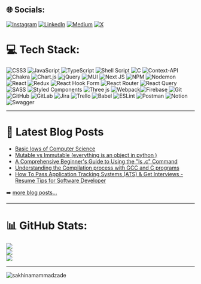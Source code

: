 
## 🌐 Socials:
[![Instagram](https://img.shields.io/badge/Instagram-%23E4405F.svg?logo=Instagram&logoColor=white)](https://instagram.com/_m.sakina) [![LinkedIn](https://img.shields.io/badge/LinkedIn-%230077B5.svg?logo=linkedin&logoColor=white)](https://linkedin.com/in/sakina-mammadzade) [![Medium](https://img.shields.io/badge/Medium-12100E?logo=medium&logoColor=white)](https://medium.com/@@mammadzadesakhina) [![X](https://img.shields.io/badge/X-black.svg?logo=X&logoColor=white)](https://x.com/@M_Sakinaa) 

# 💻 Tech Stack:
![CSS3](https://img.shields.io/badge/css3-%231572B6.svg?style=for-the-badge&logo=css3&logoColor=white) ![JavaScript](https://img.shields.io/badge/javascript-%23323330.svg?style=for-the-badge&logo=javascript&logoColor=%23F7DF1E) ![TypeScript](https://img.shields.io/badge/typescript-%23007ACC.svg?style=for-the-badge&logo=typescript&logoColor=white) ![Shell Script](https://img.shields.io/badge/shell_script-%23121011.svg?style=for-the-badge&logo=gnu-bash&logoColor=white)  ![C](https://img.shields.io/badge/c-%2300599C.svg?style=for-the-badge&logo=c&logoColor=white) ![Context-API](https://img.shields.io/badge/Context--Api-000000?style=for-the-badge&logo=react) ![Chakra](https://img.shields.io/badge/chakra-%234ED1C5.svg?style=for-the-badge&logo=chakraui&logoColor=white) ![Chart.js](https://img.shields.io/badge/chart.js-F5788D.svg?style=for-the-badge&logo=chart.js&logoColor=white) ![jQuery](https://img.shields.io/badge/jquery-%230769AD.svg?style=for-the-badge&logo=jquery&logoColor=white) ![MUI](https://img.shields.io/badge/MUI-%230081CB.svg?style=for-the-badge&logo=mui&logoColor=white) ![Next JS](https://img.shields.io/badge/Next-black?style=for-the-badge&logo=next.js&logoColor=white) ![NPM](https://img.shields.io/badge/NPM-%23CB3837.svg?style=for-the-badge&logo=npm&logoColor=white) ![Nodemon](https://img.shields.io/badge/NODEMON-%23323330.svg?style=for-the-badge&logo=nodemon&logoColor=%BBDEAD) ![React](https://img.shields.io/badge/react-%2320232a.svg?style=for-the-badge&logo=react&logoColor=%2361DAFB) ![Redux](https://img.shields.io/badge/redux-%23593d88.svg?style=for-the-badge&logo=redux&logoColor=white) ![React Hook Form](https://img.shields.io/badge/React%20Hook%20Form-%23EC5990.svg?style=for-the-badge&logo=reacthookform&logoColor=white) ![React Router](https://img.shields.io/badge/React_Router-CA4245?style=for-the-badge&logo=react-router&logoColor=white) ![React Query](https://img.shields.io/badge/-React%20Query-FF4154?style=for-the-badge&logo=react%20query&logoColor=white) ![SASS](https://img.shields.io/badge/SASS-hotpink.svg?style=for-the-badge&logo=SASS&logoColor=white) ![Styled Components](https://img.shields.io/badge/styled--components-DB7093?style=for-the-badge&logo=styled-components&logoColor=white) ![Three js](https://img.shields.io/badge/threejs-black?style=for-the-badge&logo=three.js&logoColor=white) ![Webpack](https://img.shields.io/badge/webpack-%238DD6F9.svg?style=for-the-badge&logo=webpack&logoColor=black)![Firebase](https://img.shields.io/badge/firebase-a08021?style=for-the-badge&logo=firebase&logoColor=ffcd34) ![Git](https://img.shields.io/badge/git-%23F05033.svg?style=for-the-badge&logo=git&logoColor=white) ![GitHub](https://img.shields.io/badge/github-%23121011.svg?style=for-the-badge&logo=github&logoColor=white) ![GitLab](https://img.shields.io/badge/gitlab-%23181717.svg?style=for-the-badge&logo=gitlab&logoColor=white) ![Jira](https://img.shields.io/badge/jira-%230A0FFF.svg?style=for-the-badge&logo=jira&logoColor=white) ![Trello](https://img.shields.io/badge/Trello-%23026AA7.svg?style=for-the-badge&logo=Trello&logoColor=white) ![Babel](https://img.shields.io/badge/Babel-F9DC3e?style=for-the-badge&logo=babel&logoColor=black) ![ESLint](https://img.shields.io/badge/ESLint-4B3263?style=for-the-badge&logo=eslint&logoColor=white) ![Postman](https://img.shields.io/badge/Postman-FF6C37?style=for-the-badge&logo=postman&logoColor=white) ![Notion](https://img.shields.io/badge/Notion-%23000000.svg?style=for-the-badge&logo=notion&logoColor=white) ![Swagger](https://img.shields.io/badge/-Swagger-%23Clojure?style=for-the-badge&logo=swagger&logoColor=white)

---

# 📕 Latest Blog Posts

<!-- BLOG-POST-LIST:START -->
- [Basic lows of Computer Science](https://www.linkedin.com/posts/sakina-mammadzade_computerscience-sciencesearching-development-activity-7167591215687798784-SE3a?utm_source=share&utm_medium=member_desktop)
- [Mutable vs Immutable &lpar;everything is an object in python &rpar;](https://www.linkedin.com/posts/sakina-mammadzade_python3-holberton-pythonabrblog-activity-7161089322908086273-Q7O2?utm_source=share&utm_medium=member_desktop)
- [A Comprehensive Beginner's Guide to Using the "ls .c" Command](https://www.linkedin.com/posts/sakina-mammadzade_holberton-linux-unix-activity-7119081341689692160-qaaU?utm_source=share&utm_medium=member_desktop)
- [Understanding the Compilation process with GCC and C programs](https://www.linkedin.com/posts/sakina-mammadzade_linux-gcc-gnu-activity-7118382148486578176-25uR?utm_source=share&utm_medium=member_desktop)
- [How To Pass Application Tracking Systems &lpar;ATS&rpar; &amp; Get Interviews - Resume Tips for Software Developer](https://dev.to/codestackr/how-to-pass-application-tracking-systems-ats-get-interviews-resume-tips-for-software-developer-4bmo)
<!-- BLOG-POST-LIST:END -->

➡️ [more blog posts...](https://codestackr.com)

---
# 📊 GitHub Stats:
![](https://github-readme-stats.vercel.app/api?username=Sakhinamammadzade&theme=dark&hide_border=false&include_all_commits=true&count_private=false)<br/>
![](https://github-readme-streak-stats.herokuapp.com/?user=Sakhinamammadzade&theme=dark&hide_border=false)<br/>
![](https://github-readme-stats.vercel.app/api/top-langs/?username=Sakhinamammadzade&theme=dark&hide_border=false&include_all_commits=true&count_private=false&layout=compact)

---
<p align="left"> <img src="https://komarev.com/ghpvc/?username=sakhinamammadzade&label=Profile%20views&color=0e75b6&style=flat" alt="sakhinamammadzade" /> </p>

<!-- Proudly created with GPRM ( https://gprm.itsvg.in ) -->


